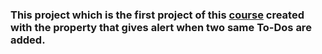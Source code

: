 ### This project which is the first project of this [course](https://www.udemy.com/sfrdan-ileri-seviyeye-modern-javascript-kursu/ "Komple Modern JavaScript Kursu") created with the property that gives alert when two same To-Dos are added.
